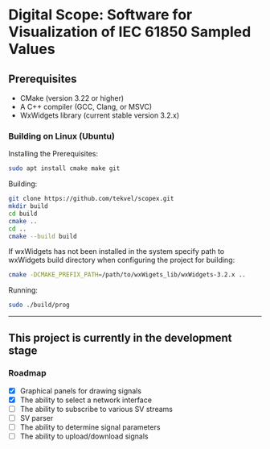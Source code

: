 # Digital Scope: Software for Visualization of IEC 61850 Sampled Values

## Prerequisites

- CMake (version 3.22 or higher)
- A C++ compiler (GCC, Clang, or MSVC)
- WxWidgets library (current stable version 3.2.x)

### Building on Linux (Ubuntu)
Installing the Prerequisites:
```bash
sudo apt install cmake make git
```
Building:
```bash
git clone https://github.com/tekvel/scopex.git
mkdir build
cd build
cmake ..
cd ..
cmake --build build
```
If wxWidgets has not been installed in the system specify path to wxWidgets build directory when configuring the project for building:
```bash
cmake -DCMAKE_PREFIX_PATH=/path/to/wxWigets_lib/wxWidgets-3.2.x ..
```
Running:
```bash
sudo ./build/prog
```

---

## This project is currently in the development stage
### Roadmap

- [x] Graphical panels for drawing signals
- [x] The ability to select a network interface
- [ ] The ability to subscribe to various SV streams
- [ ] SV parser
- [ ] The ability to determine signal parameters
- [ ] The ability to upload/download signals
